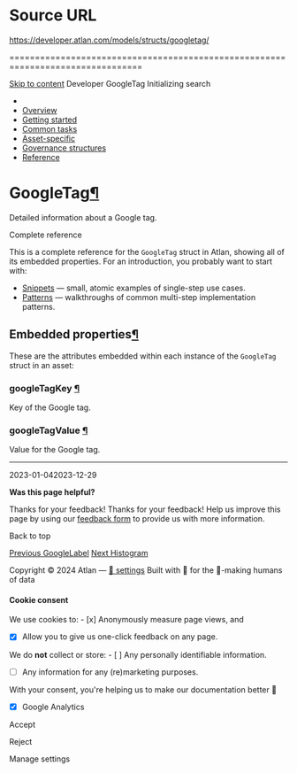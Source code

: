 # Source URL
https://developer.atlan.com/models/structs/googletag/

================================================================================

<!--
canonical: https://developer.atlan.com/models/structs/googletag/
meta-content-security-policy: object-src 'none'; base-uri 'self'; manifest-src 'self'; media-src 'self';
meta-description: Dear Developers
meta-generator: mkdocs-1.6.1, mkdocs-material-9.6.14
meta-og-description: Dear Developers
meta-og-image: https://developer.atlan.com/assets/images/social/models/structs/googletag.png
meta-og-image-height: 630
meta-og-image-type: image/png
meta-og-image-width: 1200
meta-og-title: GoogleTag - Developer
meta-og-type: website
meta-og-url: https://developer.atlan.com/models/structs/googletag/
meta-twitter:card: summary_large_image
meta-twitter:description: Dear Developers
meta-twitter:image: https://developer.atlan.com/assets/images/social/models/structs/googletag.png
meta-twitter:title: GoogleTag - Developer
meta-viewport: width=device-width,initial-scale=1
title: GoogleTag - Developer
-->

[Skip to content](#googletag) Developer GoogleTag Initializing search 

* 
* [Overview](../../..)
* [Getting started](../../../getting-started/)
* [Common tasks](../../../snippets/)
* [Asset\-specific](../../../patterns/)
* [Governance structures](../../../governance/)
* [Reference](../../../reference/)

GoogleTag[¶](#googletag "Permanent link")
=========================================

Detailed information about a Google tag.

Complete reference

This is a complete reference for the `GoogleTag` struct in Atlan, showing all of its embedded properties. For an introduction, you probably want to start with:

* [Snippets](../../../snippets/) — small, atomic examples of single\-step use cases.
* [Patterns](../../../patterns/) — walkthroughs of common multi\-step implementation patterns.

Embedded properties[¶](#embedded-properties "Permanent link")
-------------------------------------------------------------

These are the attributes embedded within each instance of the `GoogleTag` struct in an asset:

### googleTagKey [¶](#googletagkey "Permanent link")

Key of the Google tag.

### googleTagValue [¶](#googletagvalue "Permanent link")

Value for the Google tag.

---

2023\-01\-042023\-12\-29

**Was this page helpful?**

Thanks for your feedback! Thanks for your feedback! Help us improve this page by using our [feedback form](https://docs.google.com/forms/d/e/1FAIpQLScfoq7vqEn8S4QvN0ehPp0MRy6WYK5x-okJDqD69lHgoPPWtg/viewform?usp=pp_url&entry.1800719315=/models/structs/googletag/) to provide us with more information. 

Back to top

[Previous GoogleLabel](../googlelabel/) [Next Histogram](../histogram/) 

Copyright © 2024 Atlan — [🍪 settings](#__consent) 
Built with 💙 for the 🤖\-making humans of data 

#### Cookie consent

We use cookies to: - [x] Anonymously measure page views, and
- [x] Allow you to give us one\-click feedback on any page.

 We do **not** collect or store: - [ ] Any personally identifiable information.
- [ ] Any information for any (re)marketing purposes.

 With your consent, you're helping us to make our documentation better 💙

- [x] Google Analytics

Accept

Reject

Manage settings

